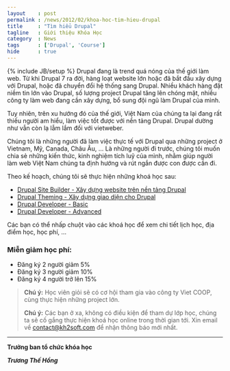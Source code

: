 ```yaml
---
layout    : post
permalink : /news/2012/02/khoa-hoc-tim-hieu-drupal
title     : "Tìm hiểu Drupal"
tagline   : Giới thiệu Khóa Học
category  : News
tags      : ['Drupal', 'Course']
hide      : true
---
```

{% include JB/setup %}
Drupal đang là trend quá nóng của thế giới làm web. Từ khi Drupal 7 ra đời, hàng loạt website lớn 
hoặc đã bắt đầu xây dựng với Drupal, hoặc đã chuyển đổi hệ thống sang Drupal. Nhiều khách hàng đặt 
niềm tin lớn vào Drupal, số lượng project Drupal tăng lên chóng mặt, nhiều công ty làm web đang cần 
xây dựng, bổ sung đội ngũ làm Drupal của mình.

Tuy nhiên, trên xu hướng đó của thế giới, Việt Nam của chúng ta lại đang rất thiếu người am hiểu, 
làm việc tốt được với nền tảng Drupal. Drupal dường như vẫn còn lạ lẫm lắm đối với vietweber.

Chúng tôi là những người đã làm việc thực tế với Drupal qua những project ở Vietnam, Mỹ, Canada, 
Châu Âu, … Là những người đi trước, chúng tôi muốn chia sẻ những kiến thức, kinh nghiệm tích luỹ của
mình, nhằm giúp người làm web Việt Nam chúng ta định hướng và rút ngắn được con được cần đi.

Theo kế hoạch, chúng tôi sẽ thực hiện những khoá học sau:

- [Drupal Site Builder - Xây dựng website trên nền tảng Drupal](/news/2012/02/khoa-hoc-tim-hieu-drupal/site-building/)
- [Drupal Theming - Xây dựng giao diện cho Drupal](/news/2012/02/khoa-hoc-tim-hieu-drupal/theming/)
- [Drupal Developer - Basic](/news/2012/02/khoa-hoc-tim-hieu-drupal/developer-basic/)
- [Drupal Developer - Advanced](/news/2012/02/khoa-hoc-tim-hieu-drupal/developer-advanced/)

Các bạn có thể nhấp chuột vào các khoá học để xem chi tiết lịch học, địa điểm học, học phí, …

### Miễn giảm học phí:

- Đăng ký 2 người giảm 5%
- Đăng ký 3 người giảm 10%
- Đăng ký 4 người trở lên 15%

> **Chú ý:** Học viên giỏi sẽ có cơ hội tham gia vào công ty Viet COOP, cùng thực hiện những project 
> lớn.
> 
> **Chú ý:** Các bạn ở xa, không có điều kiện để tham dự lớp học, chúng ta sẽ cố gắng thực hiện khoá
>    học online trong thời gian tới. Xin email về [contact@kh2soft.com](mailto:contact@kh2soft.com)
>    để nhận thông báo mới nhất.

---------
**Trưởng ban tổ chức khóa học**

**_Trương Thế Hồng_**
